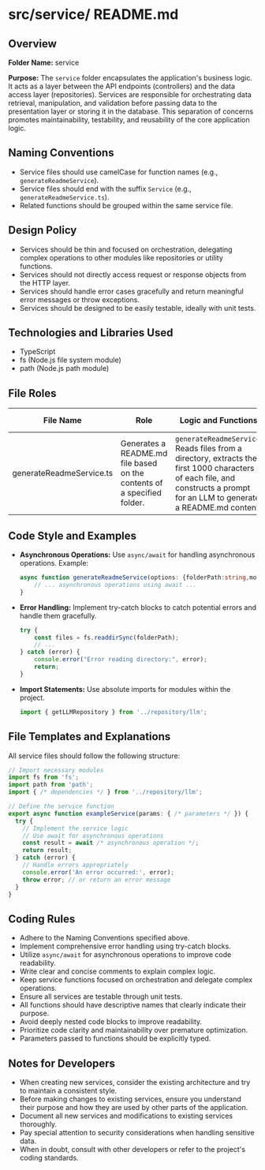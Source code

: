 # src/service/ README.md

## Overview

**Folder Name:** service

**Purpose:** The `service` folder encapsulates the application's business logic. It acts as a layer between the API endpoints (controllers) and the data access layer (repositories). Services are responsible for orchestrating data retrieval, manipulation, and validation before passing data to the presentation layer or storing it in the database. This separation of concerns promotes maintainability, testability, and reusability of the core application logic.

## Naming Conventions

*   Service files should use camelCase for function names (e.g., `generateReadmeService`).
*   Service files should end with the suffix `Service` (e.g., `generateReadmeService.ts`).
*   Related functions should be grouped within the same service file.

## Design Policy

*   Services should be thin and focused on orchestration, delegating complex operations to other modules like repositories or utility functions.
*   Services should not directly access request or response objects from the HTTP layer.
*   Services should handle error cases gracefully and return meaningful error messages or throw exceptions.
*   Services should be designed to be easily testable, ideally with unit tests.

## Technologies and Libraries Used

*   TypeScript
*   fs (Node.js file system module)
*   path (Node.js path module)

## File Roles

| File Name               | Role                                                                 | Logic and Functions                                                                                                                                                             | Names of other files used |
| ----------------------- | -------------------------------------------------------------------- | ----------------------------------------------------------------------------------------------------------------------------------------------------------------------------- | ------------------------- |
| generateReadmeService.ts | Generates a README.md file based on the contents of a specified folder. | `generateReadmeService`: Reads files from a directory, extracts the first 1000 characters of each file, and constructs a prompt for an LLM to generate a README.md content. | `../repository/llm`       |

## Code Style and Examples

*   **Asynchronous Operations:**  Use `async/await` for handling asynchronous operations. Example:

    ```typescript
    async function generateReadmeService(options: {folderPath:string,model:string, apiKey:string, apiUrl?:string}) {
        // ... asynchronous operations using await ...
    }
    ```

*   **Error Handling:** Implement try-catch blocks to catch potential errors and handle them gracefully.

    ```typescript
    try {
        const files = fs.readdirSync(folderPath);
        // ...
    } catch (error) {
        console.error("Error reading directory:", error);
        return;
    }
    ```

*   **Import Statements:** Use absolute imports for modules within the project.

    ```typescript
    import { getLLMRepository } from '../repository/llm';
    ```

## File Templates and Explanations

All service files should follow the following structure:

```typescript
// Import necessary modules
import fs from 'fs';
import path from 'path';
import { /* dependencies */ } from '../repository/llm';

// Define the service function
export async function exampleService(params: { /* parameters */ }) {
  try {
    // Implement the service logic
    // Use await for asynchronous operations
    const result = await /* asynchronous operation */;
    return result;
  } catch (error) {
    // Handle errors appropriately
    console.error('An error occurred:', error);
    throw error; // or return an error message
  }
}
```

## Coding Rules

*   Adhere to the Naming Conventions specified above.
*   Implement comprehensive error handling using try-catch blocks.
*   Utilize `async/await` for asynchronous operations to improve code readability.
*   Write clear and concise comments to explain complex logic.
*   Keep service functions focused on orchestration and delegate complex operations.
*   Ensure all services are testable through unit tests.
*   All functions should have descriptive names that clearly indicate their purpose.
*   Avoid deeply nested code blocks to improve readability.
*   Prioritize code clarity and maintainability over premature optimization.
*   Parameters passed to functions should be explicitly typed.

## Notes for Developers

*   When creating new services, consider the existing architecture and try to maintain a consistent style.
*   Before making changes to existing services, ensure you understand their purpose and how they are used by other parts of the application.
*   Document all new services and modifications to existing services thoroughly.
*   Pay special attention to security considerations when handling sensitive data.
*   When in doubt, consult with other developers or refer to the project's coding standards.
